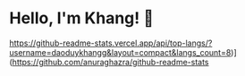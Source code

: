 
# Hello, I'm Khang! 👋
https://github-readme-stats.vercel.app/api/top-langs/?username=daoduykhangg&layout=compact&langs_count=8)](https://github.com/anuraghazra/github-readme-stats
